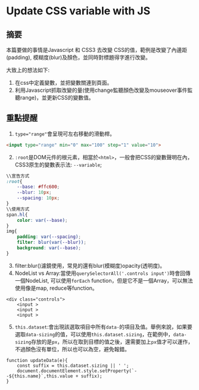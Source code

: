 
# Update CSS variable with JS

## 摘要
本篇要做的事情是Javascript 和 CSS3 去改變 CSS的值，範例是改變了內邊距(padding), 模糊度(blur)及顏色，並同時對標題得字進行改變。

大致上的想法如下:

1. 在css中定義變數，並把變數關連到頁面。
2. 利用Javascript抓取改變的量(使用change監聽顏色改變及mouseover事件監聽range)，並更新CSS的變數值。

## 重點提醒

1. `type="range"`會呈現可左右移動的滑動桿。
```html
<input type="range" min="0" max="100" step="1" value="10">
```
2. `:root`是DOM元件的根元素，相當於`<html>`，一般會把CSS的變數聲明在內，CSS3原生的變數表示法: `--variable`;

```css
\\宣告方式
:root{
	--base: #ffc600;
    --blur: 10px;
    --spacing: 10px;
}
\\使用方式
span.hl{
	color: var(--base);
}
img{
	padding: var(--spacing);
    filter: blur(var(--blur));
    background: var(--base);
}
```

3. filter:blur()濾鏡使用，常見的還有blur(模糊度)opacity(透明度)。
4. NodeList vs Array:當使用`querySelectorAll('.controls input')`時會回傳一個NodeList, 可以使用`forEach` function，但是它不是一個Array，可以無法使用像是map, reduce等function。
```
<div class="controls">
	<input >
    <input >
    <input >
```

5. `this.dataset`:會出現該選取項目中所有`data-`的項目及值。舉例來說，如果要選取`data-sizing`的值，可以使用`this.dataset.sizing`，在範例中，`data-sizing`存放的是`px`，所以在取到目標的值之後，還需要加上`px`值才可以運作，不過顏色沒有單位，所以也可以為空，避免報錯。

```
function updateData(e){
    const suffix = this.dataset.sizing || ' ';
    document.documentElement.style.setProperty(`--${this.name}`,this.value + suffix);
}
```
